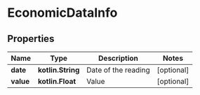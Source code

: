 
# EconomicDataInfo

## Properties
Name | Type | Description | Notes
------------ | ------------- | ------------- | -------------
**date** | **kotlin.String** | Date of the reading |  [optional]
**value** | **kotlin.Float** | Value |  [optional]



